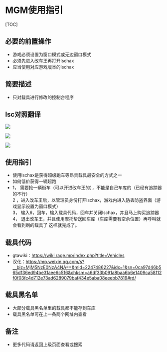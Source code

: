 



# MGM使用指引


[TOC]
##  必要的前置操作
- 游戏必须设置为窗口模式或无边窗口模式
- 必须先进入改车王再打开lschax
- 应当使用对应游戏版本的lschax

##  简要描述

- 只对载具进行修改的控制台程序


## lsc对照翻译
![](assets/1-g/7-2.png=300-)<BR>

![](assets/1-g/8-2.png=300-)<BR>

![](assets/1-g/9-2.png=300-)
## 使用指引
- 使用lschax是获得超级跑车等昂贵载具最安全的方式之一
- 如何低价获得一辆超跑
-  1， 需要抢一辆街车（可以开进改车王的），不能是自己车库的（已经有追踪器的不行）<BR>
2 ，进入改车王后，以管理员身份打开lschax，游戏内进入防丢防盗界面（游戏显示设置为窗口模式）<BR>
3， 输入6，回车，输入载具代码，回车并关闭lschax，并且马上购买追踪器<BR>
4， 退出改车王，并且使用摩托帮送回车库（车库需要有空余位置）再呼叫就会看到刷的载具了
这样就完成了。
## 载具代码
- gtawiki：https://wiki.rage.mp/index.php?title=Vehicles<BR>
- 汉化：https://mp.weixin.qq.com/s?__biz=MjM5NzE0NzA4NA==&mid=2247486227&idx=1&sn=0ca97d46b565d136ed94be31aee6c516&chksm=a6df33b091a8baa6b6e1409ca58f12f0f03fc4d712e73ad6289079baf434e5aba08eeebb7819#rd/
## 载具黑名单
- 大部分载具黑名单里的载具都不能存到车库
- 载具黑名单可在上一条两个网址内查看
## 备注

- 更多代码请返回上级页面查看或搜索
